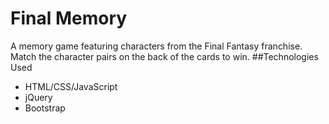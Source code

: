 # Final Memory
A memory game featuring characters from the Final Fantasy franchise. Match the character pairs on the back of the cards to win.
##Technologies Used
- HTML/CSS/JavaScript
- jQuery
- Bootstrap